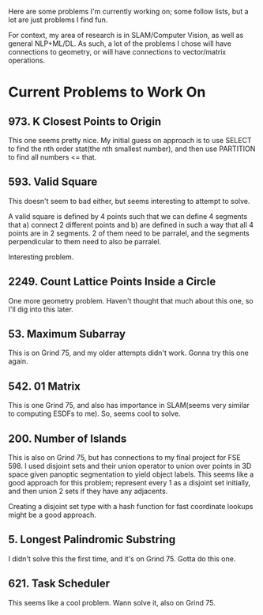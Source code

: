 Here are some problems I'm currently working on; some follow lists, but a lot are just problems I find fun.

For context, my area of research is in SLAM/Computer Vision, as well as general NLP+ML/DL. As such, a lot of the problems I chose will have connections to geometry, or will have connections to vector/matrix operations.

# Current Problems to Work On

## 973. K Closest Points to Origin
This one seems pretty nice. My initial guess on approach is to use SELECT to find the nth order stat(the nth smallest number), and then use PARTITION to find all numbers <= that.

## 593. Valid Square
This doesn't seem to bad either, but seems interesting to attempt to solve.

A valid square is defined by 4 points such that we can define 4 segments that a) connect 2 different points and b) are defined in such a way that all 4 points are in 2 segments. 2 of them need to be parralel, and the segments perpendicular to them need to also be parralel.

Interesting problem.

## 2249. Count Lattice Points Inside a Circle
One more geometry problem. Haven't thought that much about this one, so I'll dig into this later.

## 53. Maximum Subarray
This is on Grind 75, and my older attempts didn't work. Gonna try this one again.

## 542. 01 Matrix
This is one Grind 75, and also has importance in SLAM(seems very similar to computing ESDFs to me). So, seems cool to solve.

## 200. Number of Islands
This is also on Grind 75, but has connections to my final project for FSE 598. I used disjoint sets and their union operator to union over points in 3D space given panoptic segmentation to yield object labels. This seems like a good approach for this problem; represent every 1 as a disjoint set initially, and then union 2 sets if they have any adjacents.

Creating a disjoint set type with a hash function for fast coordinate lookups might be a good approach.

## 5. Longest Palindromic Substring
I didn't solve this the first time, and it's on Grind 75. Gotta do this one.

## 621. Task Scheduler
This seems like a cool problem. Wann solve it, also on Grind 75.